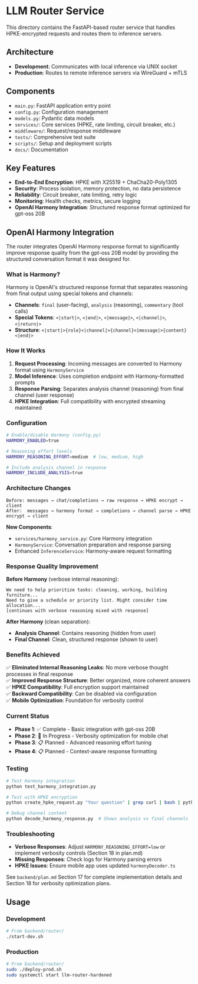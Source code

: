 # LLM Router Service

This directory contains the FastAPI-based router service that handles HPKE-encrypted requests and routes them to inference servers.

## Architecture

- **Development**: Communicates with local inference via UNIX socket
- **Production**: Routes to remote inference servers via WireGuard + mTLS

## Components

- `main.py`: FastAPI application entry point
- `config.py`: Configuration management
- `models.py`: Pydantic data models
- `services/`: Core services (HPKE, rate limiting, circuit breaker, etc.)
- `middleware/`: Request/response middleware 
- `tests/`: Comprehensive test suite
- `scripts/`: Setup and deployment scripts
- `docs/`: Documentation

## Key Features

- **End-to-End Encryption**: HPKE with X25519 + ChaCha20-Poly1305
- **Security**: Process isolation, memory protection, no data persistence
- **Reliability**: Circuit breaker, rate limiting, retry logic
- **Monitoring**: Health checks, metrics, secure logging
- **OpenAI Harmony Integration**: Structured response format optimized for gpt-oss 20B

## OpenAI Harmony Integration

The router integrates OpenAI Harmony response format to significantly improve response quality from the gpt-oss 20B model by providing the structured conversation format it was designed for.

### What is Harmony?

Harmony is OpenAI's structured response format that separates reasoning from final output using special tokens and channels:

- **Channels**: `final` (user-facing), `analysis` (reasoning), `commentary` (tool calls)  
- **Special Tokens**: `<|start|>`, `<|end|>`, `<|message|>`, `<|channel|>`, `<|return|>`
- **Structure**: `<|start|>{role}<|channel|>{channel}<|message|>{content}<|end|>`

### How It Works

1. **Request Processing**: Incoming messages are converted to Harmony format using `HarmonyService`
2. **Model Inference**: Uses completion endpoint with Harmony-formatted prompts
3. **Response Parsing**: Separates analysis channel (reasoning) from final channel (user response)
4. **HPKE Integration**: Full compatibility with encrypted streaming maintained

### Configuration

```bash
# Enable/disable Harmony (config.py)
HARMONY_ENABLED=true

# Reasoning effort levels
HARMONY_REASONING_EFFORT=medium  # low, medium, high

# Include analysis channel in response
HARMONY_INCLUDE_ANALYSIS=true
```

### Architecture Changes

```
Before: messages → chat/completions → raw response → HPKE encrypt → client
After:  messages → harmony format → completions → channel parse → HPKE encrypt → client
```

**New Components**:
- `services/harmony_service.py`: Core Harmony integration
- `HarmonyService`: Conversation preparation and response parsing
- Enhanced `InferenceService`: Harmony-aware request formatting

### Response Quality Improvement

**Before Harmony** (verbose internal reasoning):
```
We need to help prioritize tasks: cleaning, working, building furniture...
Need to give a schedule or priority list. Might consider time allocation...
[continues with verbose reasoning mixed with response]
```

**After Harmony** (clean separation):
- **Analysis Channel**: Contains reasoning (hidden from user)  
- **Final Channel**: Clean, structured response (shown to user)

### Benefits Achieved

✅ **Eliminated Internal Reasoning Leaks**: No more verbose thought processes in final response  
✅ **Improved Response Structure**: Better organized, more coherent answers  
✅ **HPKE Compatibility**: Full encryption support maintained  
✅ **Backward Compatibility**: Can be disabled via configuration  
✅ **Mobile Optimization**: Foundation for verbosity control

### Current Status

- **Phase 1**: ✅ Complete - Basic integration with gpt-oss 20B
- **Phase 2**: 🚧 In Progress - Verbosity optimization for mobile chat
- **Phase 3**: 📋 Planned - Advanced reasoning effort tuning
- **Phase 4**: 📋 Planned - Context-aware response formatting

### Testing

```bash
# Test Harmony integration
python test_harmony_integration.py

# Test with HPKE encryption
python create_hpke_request.py "Your question" | grep curl | bash | python decode_harmony_response.py

# Debug channel content
python decode_harmony_response.py  # Shows analysis vs final channels
```

### Troubleshooting

- **Verbose Responses**: Adjust `HARMONY_REASONING_EFFORT=low` or implement verbosity controls (Section 18 in plan.md)
- **Missing Responses**: Check logs for Harmony parsing errors
- **HPKE Issues**: Ensure mobile app uses updated `harmonyDecoder.ts`

See `backend/plan.md` Section 17 for complete implementation details and Section 18 for verbosity optimization plans.

## Usage

### Development
```bash
# From backend/router/
./start-dev.sh
```

### Production
```bash
# From backend/router/
sudo ./deploy-prod.sh
sudo systemctl start llm-router-hardened
```